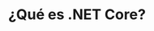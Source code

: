 ---
layout: tags/microsoft/net/basico/que-es-net-core
title: ¿Qué es .NET Core?
permalink: /que-es-net-core/
tags: ["¿Qué es .NET Core?"]
---